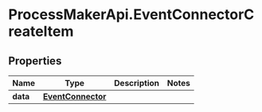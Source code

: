 # ProcessMakerApi.EventConnectorCreateItem

## Properties
Name | Type | Description | Notes
------------ | ------------- | ------------- | -------------
**data** | [**EventConnector**](EventConnector.md) |  | 


